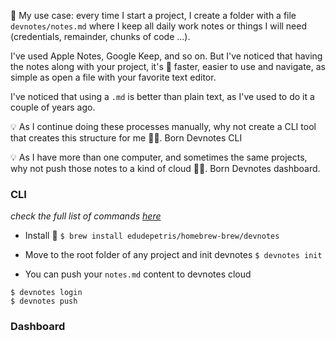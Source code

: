 💭 My use case: every time I start a project, I create a folder with a file `devnotes/notes.md` where I keep all daily work notes or things I will need (credentials, remainder, chunks of code ...).

I've used Apple Notes, Google Keep, and so on. But I've noticed that having the notes along with your project, it's 💯 faster, easier to use and navigate, as simple as open a file with your favorite text editor.

I've noticed that using a `.md` is better than plain text, as I've used to do it a couple of years ago.

💡 As I continue doing these processes manually, why not create a CLI tool that creates this structure for me 🤷‍♀️. Born Devnotes CLI

💡 As I have more than one computer, and sometimes the same projects, why not push those notes to a kind of cloud 🤷‍♀️. Born Devnotes dashboard.

### CLI
_check the full list of commands [here](https://github.com/edudepetris/notes-cli/blob/master/doc/commands.md#usage)_

* Install 
🍺 `$ brew install edudepetris/homebrew-brew/devnotes`

* Move to the root folder of any project and init devnotes
`$ devnotes init`

* You can push your `notes.md` content to devnotes cloud
```console
$ devnotes login
$ devnotes push
```

### Dashboard
